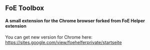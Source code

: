 ## FoE Toolbox
#### A small extension for the Chrome browser forked from FoE Helper extension

You can get new version for Chrome here: https://sites.google.com/view/foehelferprivate/startseite
